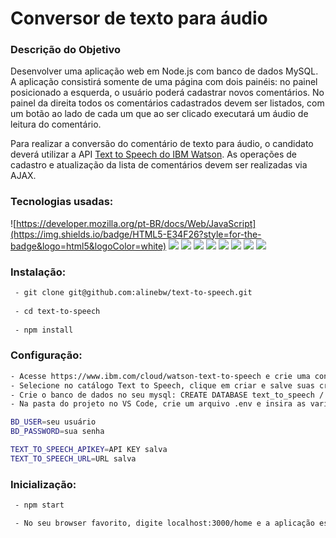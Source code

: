 # Conversor de texto para áudio

### Descrição do Objetivo

Desenvolver uma aplicação web em ​Node.js​ com banco de dados ​MySQL​. A aplicação consistirá somente de uma página com dois painéis: no painel posicionado a esquerda, o usuário poderá cadastrar novos comentários. No painel da direita todos os comentários cadastrados devem ser listados, com um botão ao lado de cada um que ao ser clicado executará um áudio de leitura do comentário.

Para realizar a conversão do comentário de texto para áudio, o candidato deverá utilizar a API [Text to Speech do IBM Watson](https://www.ibm.com/cloud/watson-text-to-speech). As operações de cadastro e atualização da lista de comentários devem ser realizadas via AJAX.

### Tecnologias usadas:

 ![https://developer.mozilla.org/pt-BR/docs/Web/JavaScript](https://img.shields.io/badge/HTML5-E34F26?style=for-the-badge&logo=html5&logoColor=white) ![](https://img.shields.io/badge/CSS3-1572B6?style=for-the-badge&logo=css3&logoColor=white) ![](https://img.shields.io/badge/JavaScript-F7DF1E?style=for-the-badge&logo=javascript&logoColor=black) ![](https://img.shields.io/badge/Node.js-43853D?style=for-the-badge&logo=node-dot-js&logoColor=white) ![](https://img.shields.io/badge/npm-CB3837?style=for-the-badge&logo=npm&logoColor=white)  ![](https://img.shields.io/badge/MySQL-00000F?style=for-the-badge&logo=mysql&logoColor=white) ![](https://img.shields.io/badge/Express.js-000000?style=for-the-badge&logo=express&logoColor=white) ![](https://img.shields.io/badge/Postman-FF6C37?style=for-the-badge&logo=postman&logoColor=red) ![](https://img.shields.io/badge/Sequelize-2C8EBB?style=for-the-badge&logo=sequelize&logoColor=white) 
 
 ### Instalação:
 
```sh
 - git clone git@github.com:alinebw/text-to-speech.git
 
 - cd text-to-speech
 
 - npm install
```

 ### Configuração:
 
```sh
- Acesse https://www.ibm.com/cloud/watson-text-to-speech e crie uma conta gratuita
- Selecione no catálogo Text to Speech, clique em criar e salve suas credenciais (API KEY e URL)
- Crie o banco de dados no seu mysql: CREATE DATABASE text_to_speech / USE text_to_speech
- Na pasta do projeto no VS Code, crie um arquivo .env e insira as variáveis de ambiente da seguinte forma:

BD_USER=seu usuário
BD_PASSWORD=sua senha

TEXT_TO_SPEECH_APIKEY=API KEY salva
TEXT_TO_SPEECH_URL=URL salva
```

 ### Inicialização:

```sh
 - npm start

 - No seu browser favorito, digite localhost:3000/home e a aplicação está pronta para ser usada.
```
